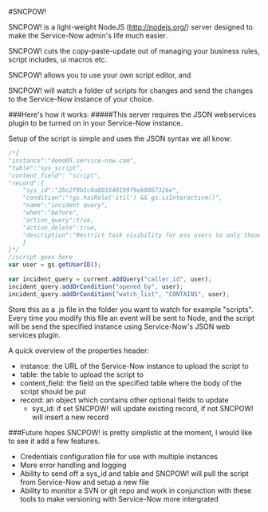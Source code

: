 #SNCPOW!

SNCPOW! is a light-weight NodeJS (http://nodejs.org/) server designed to make the Service-Now admin's life much easier.

SNCPOW! cuts the copy-paste-update out of managing your business rules, script includes, ui macros etc.

SNCPOW! allows you to use your own script editor, and 

SNCPOW! will watch a folder of scripts for changes and send the changes to the Service-Now instance of your choice.

###Here's how it works:
#####This server requires the JSON webservices plugin to be turned on in your Service-Now instance.

Setup of the script is simple and uses the JSON syntax we all know:
```javascript
/*{
"instance":"demo05.service-now.com",
"table":"sys_script",
"content_field": "script",
"record":{
    "sys_id":"2bc2f9b1c0a801640199f9eb0067326e",
    "condition":"!gs.hasRole('itil') && gs.isInteractive()",
    "name":"incident query",
    "when":"before",
    "action_query":true,
    "action_delete":true,
    "description":"Restrict task visibility for ess users to only those incidents where: the ess user is the caller, the incident was opened by the ess user an the ess user is on the watch list. Updated from JSON"
    }
}*/
//script goes here
var user = gs.getUserID();

var incident_query = current.addQuery("caller_id", user);
incident_query.addOrCondition("opened_by", user);
incident_query.addOrCondition("watch_list", "CONTAINS", user);
```

Store this as a .js file in the folder you want to watch for example "scripts".
Every time you modify this file an event will be sent to Node, and the script will be send the specified instance using Service-Now's JSON web services plugin.


A quick overview of the properties header:
* instance: the URL of the Service-Now instance to upload the script to
* table: the table to upload the script to
* content_field: the field on the specified table where the body of the script should be put
* record: an object which contains other optional fields to update
	* sys_id: if set SNCPOW! will update existing record, if not SNCPOW! will insert a new record

###Future hopes
SNCPOW! is pretty simplistic at the moment, I would like to see it add a few features.
* Credentials configuration file for use with multiple instances
* More error handling and logging
* Ability to send off a sys_id and table and SNCPOW! will pull the script from Service-Now and setup a new file
* Ability to monitor a SVN or git repo and work in conjunction with these tools to make versioning with Service-Now more intergrated

